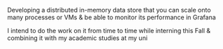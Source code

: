 Developing a distributed in-memory data store that you can scale onto many processes or VMs & be able to monitor its performance in Grafana

I intend to do the work on it from time to time while interning this Fall & combining it with my academic studies at my uni
